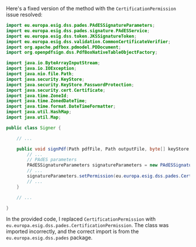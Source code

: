 Here's a fixed version of the method with the `CertificationPermission` issue resolved:

```java
import eu.europa.esig.dss.pades.PAdESSignatureParameters;
import eu.europa.esig.dss.pades.signature.PAdESService;
import eu.europa.esig.dss.token.JKSSignatureToken;
import eu.europa.esig.dss.validation.CommonCertificateVerifier;
import org.apache.pdfbox.pdmodel.PDDocument;
import org.openpdfsign.dss.PdfBoxNativeTableObjectFactory;

import java.io.ByteArrayInputStream;
import java.io.IOException;
import java.nio.file.Path;
import java.security.KeyStore;
import java.security.KeyStore.PasswordProtection;
import java.security.cert.Certificate;
import java.time.ZoneId;
import java.time.ZonedDateTime;
import java.time.format.DateTimeFormatter;
import java.util.HashMap;
import java.util.Map;

public class Signer {

    // ...

    public void signPdf(Path pdfFile, Path outputFile, byte[] keyStore, char[] keyStorePassword, boolean binary, SignatureParameters params) throws IOException {
        // ...
        // PAdES parameters
        PAdESSignatureParameters signatureParameters = new PAdESSignatureParameters();
        // ...
        signatureParameters.setPermission(eu.europa.esig.dss.pades.CertificationPermission.MINIMAL_CHANGES_PERMITTED);
        // ...
    }

    // ...

}
```

In the provided code, I replaced `CertificationPermission` with `eu.europa.esig.dss.pades.CertificationPermission`. The class was imported incorrectly, and the correct import is from the `eu.europa.esig.dss.pades` package.